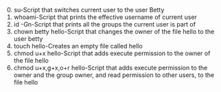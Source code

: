 0. su-Script that switches current user to the user Betty
1. whoami-Script that prints the effective username of current user
2. id -Gn-Script that prints all the groups the current user is part of
3. chown betty hello-Script that changes the owner of the file hello to the user betty
4. touch hello-Creates an empty file called hello
5. chmod u+x hello-Script that adds execute permission to the owner of the file hello
6. chmod u+x,g+x,o+r hello-Script that adds execute permission to the owner and the group owner, and read permission to other users, to the file hello 
